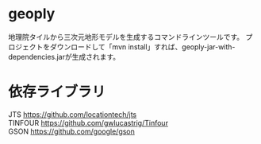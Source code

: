 # geoply

地理院タイルから三次元地形モデルを生成するコマンドラインツールです。
プロジェクトをダウンロードして「mvn install」すれば、geoply-jar-with-dependencies.jarが生成されます。

# 依存ライブラリ
JTS https://github.com/locationtech/jts<br />
TINFOUR https://github.com/gwlucastrig/Tinfour<br />
GSON https://github.com/google/gson<br />

